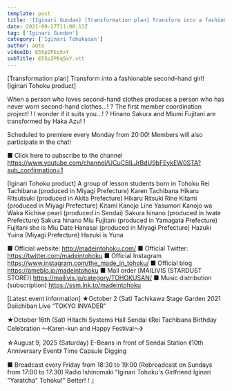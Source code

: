 ```yaml
---
template: post
title: '[Iginari Gundan] [Transformation plan] Transform into a fashionable second-hand girl! [Iginari Tohoku product]'
date: 2021-09-27T11:00:13Z
tag: ['Iginari Gundan']
category: ['Iginari Tohokusan']
author: auto 
videoID: E55pZPEq5xY
subTitle: E55pZPEq5xY.vtt
---
```

[Transformation plan] Transform into a fashionable second-hand girl! [Iginari Tohoku product]

When a person who loves second-hand clothes produces a person who has never worn second-hand clothes...! ?
The first member coordination project! !
I wonder if it suits you...! ?
Hinano Sakura and Miumi Fujitani are transformed by Haka Azu! !

Scheduled to premiere every Monday from 20:00! Members will also participate in the chat!

■ Click here to subscribe to the channel
https://www.youtube.com/channel/UCuCBILJrBdU9bFEykEW0STA?sub_confirmation=1


[Iginari Tohoku product]
A group of lesson students born in Tohoku
Rei Tachibana (produced in Miyagi Prefecture) Karen Tachibana
Hikaru Ritsutsuki (produced in Akita Prefecture) Hikaru Ritsuki
Rine Kitami (produced in Miyagi Prefecture) Kitami Kanojo Line
Yasumori Kanojo wa Waka
Kichise pearl (produced in Sendai)
Sakura hinano (produced in Iwate Prefecture) Sakura hinano
Miu Fujitani (produced in Yamagata Prefecture) Fujitani she is Miu
Date Hanasai (produced in Miyagi Prefecture)
Hazuki Yuina (Miyagi Prefecture) Hazuki is Yuna

■ Official website: http://madeintohoku.com/
■ Official Twitter: https://twitter.com/madeintohoku
■ Official Instagram https://www.instagram.com/the_made_in_tohoku/
■ Official blog https://ameblo.jp/madeintohoku
■ Mail order [MAILIVIS (STARDUST STORE)] https://mailivis.jp/category/TOHOKUSAN/
■ Music distribution (subscription) https://ssm.lnk.to/madeintohoku


[Latest event information]
★October 2 (Sat) Tachikawa Stage Garden
2021 Daiichiban Live “TOKYO INVADER”

★October 16th (Sat) Hitachi Systems Hall Sendai
《Rei Tachibana Birthday Celebration ～Karen-kun and Happy Festival～》

☆August 9, 2025 (Saturday) E-Beans in front of Sendai Station
《10th Anniversary Event》 Time Capsule Digging

 
■ Broadcast every Friday from 18:30 to 19:00 (Rebroadcast on Sundays from 17:00 to 17:30)
Radio Ishinomaki "Iginari Tohoku's Girlfriend Iginari "Yaratcha" Tohoku!" Better! ! 』